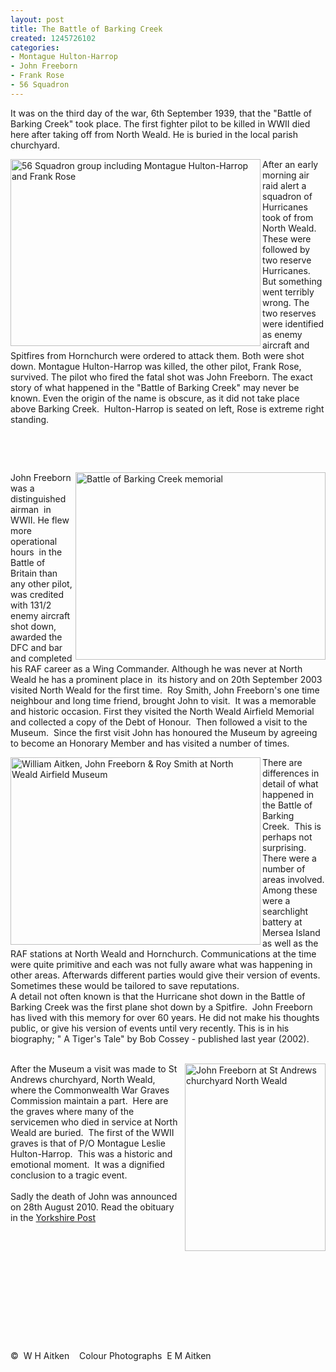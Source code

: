 ```yaml
---
layout: post
title: The Battle of Barking Creek
created: 1245726102
categories:
- Montague Hulton-Harrop
- John Freeborn
- Frank Rose
- 56 Squadron
---
```

<p>It was on the third day of the war, 6th September 1939, that the &quot;Battle of Barking Creek&quot; took place. The first fighter pilot to be killed in WWII died here after taking off from North Weald. He is buried in the local parish churchyard.</p><p><img class="article" height="299" width="400" align="left" alt="56 Squadron group including Montague Hulton-Harrop and Frank Rose" src="{{ site.JB.BASE_PATH }}/images/BarkingCreek_56_Sqd_group_0.jpg" /> After an early morning air raid alert a squadron of Hurricanes took of from North Weald. These were followed by two reserve Hurricanes. But something went terribly wrong. The two reserves were identified as enemy aircraft and Spitfires from Hornchurch were ordered to attack them. Both were shot down. Montague Hulton-Harrop was killed, the other pilot, Frank Rose, survived. The pilot who fired the fatal shot was John Freeborn. The exact story of what happened in the &quot;Battle of Barking Creek&quot; may never be known. Even the origin of the name is obscure, as it did not take place above Barking Creek.&nbsp; Hulton-Harrop is seated on left, Rose is extreme right standing.</p><p>&nbsp;</p><p>&nbsp;</p><p><img class="article" height="300" width="400" align="right" alt="Battle of Barking Creek memorial" src="{{ site.JB.BASE_PATH }}/images/BarkingCreek_memorial.jpg" />John Freeborn was a distinguished airman&nbsp; in WWII. He flew more operational hours&nbsp; in the Battle of Britain than any other pilot, was credited with 131/2 enemy aircraft&nbsp; shot down, awarded the DFC and bar and completed his RAF career as a Wing Commander. Although he was never at North Weald he has a prominent place in&nbsp; its history and on 20th September 2003 visited North Weald for the first time.&nbsp; Roy Smith, John Freeborn's one time neighbour and long time friend, brought John to visit.&nbsp; It was a memorable and historic occasion. First they visited the North Weald Airfield Memorial and collected a copy of the Debt of Honour.&nbsp; Then followed a visit to the Museum.&nbsp; Since the first visit John has honoured the Museum by agreeing to become an Honorary Member and has visited a number of times.</p><p><img class="article" height="300" width="400" align="left" alt="William Aitken, John Freeborn & Roy Smith at North Weald Airfield Museum" src="{{ site.JB.BASE_PATH }}/images/museum1.jpg" />There are differences in detail of what happened in the Battle of Barking Creek.&nbsp; This is perhaps not surprising. There were a number of areas involved. Among these were a searchlight battery at Mersea Island as well as the RAF stations at North Weald and Hornchurch. Communications at the time were quite primitive and each was not fully aware what was happening in other areas. Afterwards different parties would give their version of events. Sometimes these would be tailored to save reputations.<br />A detail not often known is that the Hurricane shot down in the Battle of Barking Creek was the first plane shot down by a Spitfire.&nbsp; John Freeborn has lived with this memory for over 60 years. He did not make his thoughts public, or give his version of events until very recently. This is in his biography; &quot;                                               A Tiger's Tale&quot; by Bob Cossey - published last year (2002).<br />&nbsp;</p><p><img class="article" height="300" width="225" align="right" src="{{ site.JB.BASE_PATH }}/images/churchyard1.jpg" alt="John Freeborn at St Andrews churchyard North Weald" /> After the Museum a visit was made to St Andrews churchyard, North Weald, where the Commonwealth War Graves Commission maintain a part.&nbsp; Here are the graves where many of the servicemen who died in service at North Weald are buried.&nbsp; The first of the WWII graves is that of P/O Montague Leslie Hulton-Harrop.&nbsp; This was a historic and emotional moment.&nbsp; It was a dignified conclusion to a tragic event.<br /><br />Sadly the death of John was announced on 28th August 2010.  Read the obituary in the <a href="http://www.yorkshirepost.co.uk/obituaries/John-Freeborn.6512605.jp">Yorkshire Post</a>&nbsp;<br /><br />&nbsp;<br /><br />&nbsp;<br /><br />&nbsp;<br /><br /><br />&nbsp; <br /><br />&nbsp;<br /><br />&copy;&nbsp; W H Aitken&nbsp;&nbsp;&nbsp; Colour Photographs&nbsp; E M Aitken</p>
